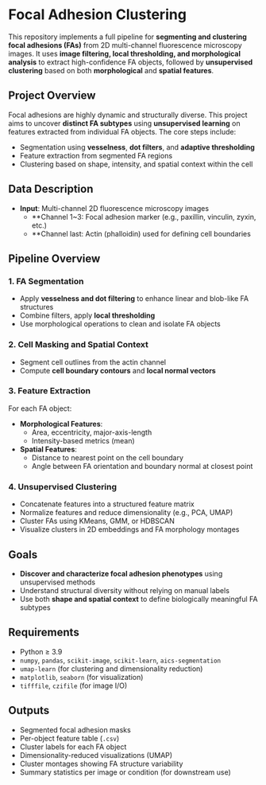 # Focal Adhesion Clustering

This repository implements a full pipeline for **segmenting and clustering focal adhesions (FAs)** from 2D multi-channel fluorescence microscopy images. It uses **image filtering, local thresholding, and morphological analysis** to extract high-confidence FA objects, followed by **unsupervised clustering** based on both **morphological** and **spatial features**.


## Project Overview

Focal adhesions are highly dynamic and structurally diverse. This project aims to uncover **distinct FA subtypes** using **unsupervised learning** on features extracted from individual FA objects. The core steps include:

* Segmentation using **vesselness**, **dot filters**, and **adaptive thresholding**
* Feature extraction from segmented FA regions
* Clustering based on shape, intensity, and spatial context within the cell

## Data Description
* **Input**: Multi-channel 2D fluorescence microscopy images  
  * **Channel 1~3: Focal adhesion marker (e.g., paxillin, vinculin, zyxin, etc.)
  * **Channel last: Actin (phalloidin) used for defining cell boundaries

## Pipeline Overview  
### 1. **FA Segmentation**  
* Apply **vesselness and dot filtering** to enhance linear and blob-like FA structures
* Combine filters, apply **local thresholding**
* Use morphological operations to clean and isolate FA objects

### 2. **Cell Masking and Spatial Context**
* Segment cell outlines from the actin channel
* Compute **cell boundary contours** and **local normal vectors**

### 3. **Feature Extraction**
For each FA object:
* **Morphological Features**:
  * Area, eccentricity, major-axis-length
  * Intensity-based metrics (mean)
* **Spatial Features**:
  * Distance to nearest point on the cell boundary
  * Angle between FA orientation and boundary normal at closest point

### 4. **Unsupervised Clustering**  
* Concatenate features into a structured feature matrix
* Normalize features and reduce dimensionality (e.g., PCA, UMAP)
* Cluster FAs using KMeans, GMM, or HDBSCAN
* Visualize clusters in 2D embeddings and FA morphology montages

## Goals  
* **Discover and characterize focal adhesion phenotypes** using unsupervised methods
* Understand structural diversity without relying on manual labels
* Use both **shape and spatial context** to define biologically meaningful FA subtypes

## Requirements  
* Python ≥ 3.9
* `numpy`, `pandas`, `scikit-image`, `scikit-learn`, `aics-segmentation`
* `umap-learn` (for clustering and dimensionality reduction)
* `matplotlib`, `seaborn` (for visualization)
* `tifffile`, `czifile` (for image I/O)

## Outputs  
* Segmented focal adhesion masks
* Per-object feature table (`.csv`)
* Cluster labels for each FA object
* Dimensionality-reduced visualizations (UMAP)
* Cluster montages showing FA structure variability
* Summary statistics per image or condition (for downstream use)
